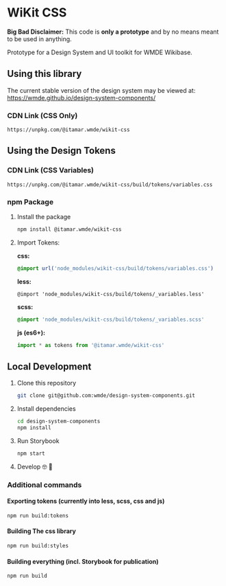 # WiKit CSS

**Big Bad Disclaimer:** This code is **only a prototype** and by no means meant to be used in anything.

Prototype for a Design System and UI toolkit for WMDE Wikibase.

## Using this library

The current stable version of the design system may be viewed at: https://wmde.github.io/design-system-components/

### CDN Link (CSS Only)

```
https://unpkg.com/@itamar.wmde/wikit-css
```

## Using the Design Tokens

### CDN Link (CSS Variables)

```
https://unpkg.com/@itamar.wmde/wikit-css/build/tokens/variables.css
```

### npm Package

1. Install the package

    ```bash
    npm install @itamar.wmde/wikit-css
    ```

1. Import Tokens:

    **css:**
    
    ```css
    @import url('node_modules/wikit-css/build/tokens/variables.css')
    ```
    
    **less:**

    ```less
    @import 'node_modules/wikit-css/build/tokens/_variables.less'
    ```

    **scss:**
    ```scss
    @import 'node_modules/wikit-css/build/tokens/_variables.scss'
    ```

    **js (es6+):**
    ```js
    import * as tokens from '@itamar.wmde/wikit-css'
    ```

## Local Development

1. Clone this repository

    ```bash
    git clone git@github.com:wmde/design-system-components.git
    ```

1. Install dependencies

    ```bash
    cd design-system-components
    npm install
    ```

1. Run Storybook

    ```bash
    npm start
    ```

1. Develop :nerd_face: :100:

### Additional commands

#### Exporting tokens (currently into less, scss, css and js)
 
```bash
npm run build:tokens
```

#### Building The css library

```bash
npm run build:styles
```

#### Building everything (incl. Storybook for publication)

```bash
npm run build
```

